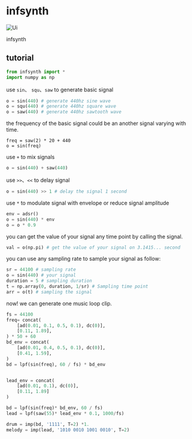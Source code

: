 # infsynth
![Ui](https://github.com/gongyibei/infsynth/blob/master/logo.jpg)

infsynth
## tutorial

```python
from infsynth import *
import numpy as np
```

use `sin`、 `squ`、`saw` to generate basic signal

```python
o = sin(440) # generate 440hz sine wave
o = squ(440) # generate 440hz square wave
o = saw(440) # generate 440hz sawtooth wave
```

the frequency of the basic signal could be an another signal varying with time.

```
freq = saw(2) * 20 + 440
o = sin(freq) 
```

use `+` to mix signals

```python
o = sin(440) + saw(440)
```

use `>>`、`<<` to delay signal

```python
o = sin(440) >> 1 # delay the signal 1 second
```

use `*` to modulate signal with envelope or reduce signal amplitude

```python
env = adsr() 
o = sin(440) * env
o = o * 0.9
```

you can get the value of your signal any time point by calling the signal.
```python
val = o(np.pi) # get the value of your signal on 3.1415... second
```


you can use any sampling rate to sample your signal as follow:
```python
sr = 44100 # sampling rate
o = sin(440) # your signal
duration = 5 # sampling duration 
t = np.array(0, duration, 1/sr) # Sampling time point
arr = o(t) # sampling the signal  
```


now! we can generate one music loop clip.
```python
fs = 44100
freq= concat(
    [ad(0.01, 0.1, 0.5, 0.1), dc(0)],
    [0.11, 1.89],
) * 50 + 60
bd_env = concat(
    [ad(0.01, 0.4, 0.5, 0.1), dc(0)],
    [0.41, 1.59],
)
bd = lpf(sin(freq), 60 / fs) * bd_env


lead_env = concat(
    [ad(0.01, 0.1), dc(0)],
    [0.11, 1.89]
)

bd = lpf(sin(freq)* bd_env, 60 / fs)
lead = lpf(saw(55)* lead_env * 0.1, 1000/fs) 

drum = imp(bd, '1111', T=2) *1.
melody = imp(lead, '1010 0010 1001 0010', T=2)
```
